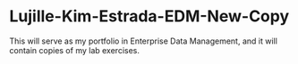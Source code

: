 # Lujille-Kim-Estrada-EDM-New-Copy
This will serve as my portfolio in Enterprise Data Management, and it will contain copies of my lab exercises.
